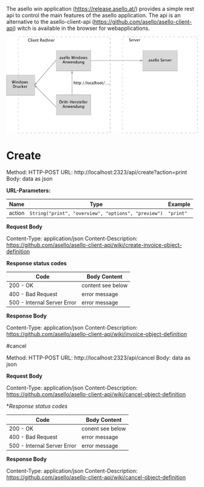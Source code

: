 The asello win application (https://release.asello.at/) provides a simple rest api to control the main features of the asello application. The api is an alternative to the asello-client-api (https://github.com/asello/asello-client-api) witch is available in the browser for webapplications. 

![definition](https://github.com/asello/asello-client-rest-api/blob/master/asello%20ClientAPI%20Rest.png?raw=true)

# Create

Method: HTTP-POST
URL: http://localhost:2323/api/create?action=print
Body: data as json

**URL-Parameters:**

Name|Type|Example|
---|---|---|
action|```String("print", "overview", "options", "preview")```|```"print"```|

**Request Body**

Content-Type: application/json
Content-Description: https://github.com/asello/asello-client-api/wiki/create-invoice-object-definition

**Response status codes**

Code|Body Content|
---|---|
200 - OK|content see below|
400 - Bad Request|error message|
500 - Internal Server Error|error message|

**Response Body**

Content-Type: application/json
Content-Description: https://github.com/asello/asello-client-api/wiki/invoice-object-definition

#cancel

Method: HTTP-POST
URL: http://localhost:2323/api/cancel
Body: data as json

**Request Body**

Content-Type: application/json
Content-Description: https://github.com/asello/asello-client-api/wiki/cancel-object-definition

**Response status codes*

Code|Body Content|
---|---|
200 - OK|conent see below|
400 - Bad Request|error message|
500 - Internal Server Error|error message|

**Response Body**

Content-Type: application/json
Content-Description: https://github.com/asello/asello-client-api/wiki/cancel-object-definition
